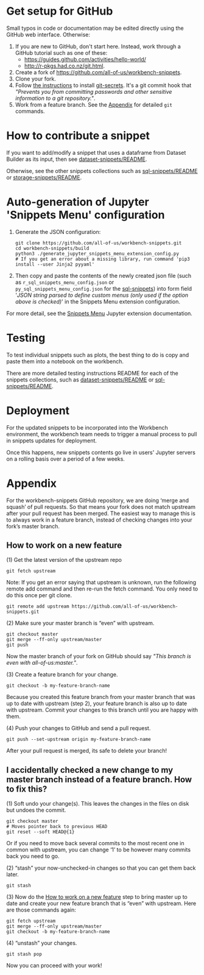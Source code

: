 # Get setup for GitHub

Small typos in code or documentation may be edited directly using the GitHub web interface. Otherwise:

1. If you are new to GitHub, don't start here. Instead, work through a GitHub tutorial such as one of these:
    * https://guides.github.com/activities/hello-world/
    * http://r-pkgs.had.co.nz/git.html.
2. Create a fork of https://github.com/all-of-us/workbench-snippets.
3. Clone your fork.
4. Follow [the instructions](https://github.com/all-of-us/workbench#git-secrets) to install [git-secrets](https://github.com/awslabs/git-secrets). It's a git commit hook that *"Prevents you from committing passwords and other sensitive information to a git repository."*.
5. Work from a feature branch. See the [Appendix](#appendix) for detailed `git` commands.

# How to contribute a snippet

If you want to add/modify a snippet that uses a dataframe from Dataset Builder as its input, then see [dataset-snippets/README](./dataset-snippets/README.md).

Otherwise, see the other snippets collections such as [sql-snippets/README](./sql-snippets/README.md) or [storage-snippets/README](./storage-snippets/README.md).

# Auto-generation of Jupyter 'Snippets Menu' configuration

1. Generate the JSON configuration:
    ```
    git clone https://github.com/all-of-us/workbench-snippets.git
    cd workbench-snippets/build
    python3 ./generate_jupyter_snippets_menu_extension_config.py
    # If you get an error about a missing library, run command 'pip3 install --user Jinja2 pyyaml'
    ```
1. Then copy and paste the contents of the newly created json file (such as `r_sql_snippets_menu_config.json` or `py_sql_snippets_menu_config.json` for the [sql-snippets](./sql-snippets/)) into form field '*JSON string parsed to define custom menus (only used if the option above is checked)*' in the Snippets Menu extension configuration.

For more detail, see the [Snippets Menu](https://jupyter-contrib-nbextensions.readthedocs.io/en/latest/nbextensions/snippets_menu/readme.html) Jupyter extension documentation.

# Testing

To test individual snippets such as plots, the best thing to do is copy and paste them into a notebook on the workbench.

There are more detailed testing instructions README for each of the snippets collections, such as [dataset-snippets/README](./dataset-snippets/README.md#testing) or [sql-snippets/README](./sql-snippets/README.md#testing).

# Deployment

For the updated snippets to be incorporated into the Workbench environment, the workbench team needs to trigger a manual process to pull in snippets updates for deployment.

Once this happens, new snippets contents go live in users' Jupyter servers on a rolling basis over a period of a few weeks.

# Appendix

For the workbench-snippets GitHub repository, we are doing ‘merge and squash’ of pull requests. So that means your fork does not match upstream after your pull request has been merged. The easiest way to manage this is to always work in a feature branch, instead of checking changes into your fork’s master branch.


## How to work on a new feature

(1) Get the latest version of the upstream repo

```
git fetch upstream
```

Note: If you get an error saying that upstream is unknown, run the following remote add command and then re-run the fetch command. You only need to do this once per git clone.

```
git remote add upstream https://github.com/all-of-us/workbench-snippets.git
```

(2) Make sure your master branch is “even” with upstream.

```
git checkout master
git merge --ff-only upstream/master
git push
```

Now the master branch of your fork on GitHub should say *"This branch is even with all-of-us:master."*.


(3) Create a feature branch for your change.

```
git checkout -b my-feature-branch-name
```

Because you created this feature branch from your master branch that was up to date with upstream (step 2), your feature branch is also up to date with upstream. Commit your changes to this branch until you are happy with them.

(4) Push your changes to GitHub and send a pull request.

```
git push --set-upstream origin my-feature-branch-name
```

After your pull request is merged, its safe to delete your branch!

## I accidentally checked a new change to my master branch instead of a feature branch. How to fix this?

(1) Soft undo your change(s). This leaves the changes in the files on disk but undoes the commit.

```
git checkout master
# Moves pointer back to previous HEAD
git reset --soft HEAD@{1}
```

Or if you need to move back several commits to the most recent one in common with upstream, you can change ‘1’ to be however many commits back you need to go.

(2) “stash” your now-unchecked-in changes so that you can get them back later.

```
git stash
```

(3) Now do the [How to work on a new feature](#how-to-work-on-a-new-feature) step to bring master up to date and create your new feature branch that is “even” with upstream. Here are those commands again:

```
git fetch upstream
git merge --ff-only upstream/master
git checkout -b my-feature-branch-name
```

(4) “unstash” your changes.

```
git stash pop
```
Now you can proceed with your work!
